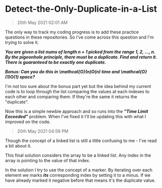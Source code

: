 # Detect-the-Only-Duplicate-in-a-List
>20th May 2021 02:01 AM

The only way to track my coding progress is to add these practice questions in these repositories. So I've come across this question and I'm trying to solve it.

***You are given a list nums of length n + 1 picked from the range 1, 2, ..., n. By the pigeonhole principle, there must be a duplicate. Find and return it. There is guaranteed to be exactly one duplicate.***

***Bonus: Can you do this in \mathcal{O}(n)O(n) time and \mathcal{O}(1)O(1) space?***

I'm not too sure about the bonus part yet but the idea behind my current code is to loop through the list comparing the values at each indexes to each other and comparing them. If they're the same it returns the "duplicate".

Now this is a simple newbie approach and so runs into the ***"Time Limit Exceeded"*** problem.
When I've fixed it I'll be updating this with what I improved on the code.


>20th May 2021 04:59 PM


Though the concept of a linked list is still a little confusing to me - I've read a bit about it. 

This final solution considers the array to be a linked list. Any index in the array is pointing to the value of that index.

In the solution I try to use the concept of a marker. By iterating over each element we marks ***its*** corresponding index by setting it to a minus. If we have already marked it negative before that means it's the duplicate value.


